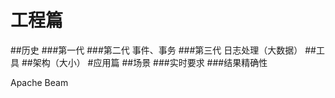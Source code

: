 # 工程篇
##历史
###第一代
###第二代
事件、事务
###第三代
日志处理（大数据）
##工具
##架构（大小）
#应用篇
##场景
###实时要求
###结果精确性

Apache Beam

